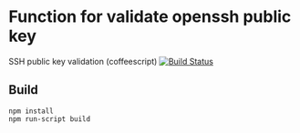 # Function for validate openssh public key

SSH public key validation (coffeescript) [![Build Status][travis-img]][travis]

## Build

```
npm install
npm run-script build
```

[travis]: http://travis-ci.org/ssh_pub_key_validation/
[travis-img]: https://travis-ci.org/selectel/ssh_pub_key_validation.png
